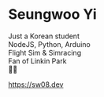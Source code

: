 # Seungwoo Yi 

Just a Korean student  
NodeJS, Python, Arduino  
Flight Sim & Simracing  
Fan of Linkin Park  
🐉💎

https://sw08.dev
